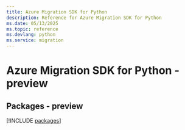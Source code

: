 ```yaml
---
title: Azure Migration SDK for Python
description: Reference for Azure Migration SDK for Python
ms.date: 05/13/2025
ms.topic: reference
ms.devlang: python
ms.service: migration
---
```

# Azure Migration SDK for Python - preview
## Packages - preview
[!INCLUDE [packages](migration-index.md)]